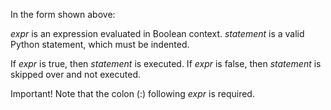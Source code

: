 

In the form shown above:

*expr* is an expression evaluated in Boolean context.
*statement* is a valid Python statement, which must be indented.


If *expr* is true, then *statement* is executed. If *expr* is false, then *statement* is skipped over and not executed.

Important! Note that the colon (:) following *expr* is required. 